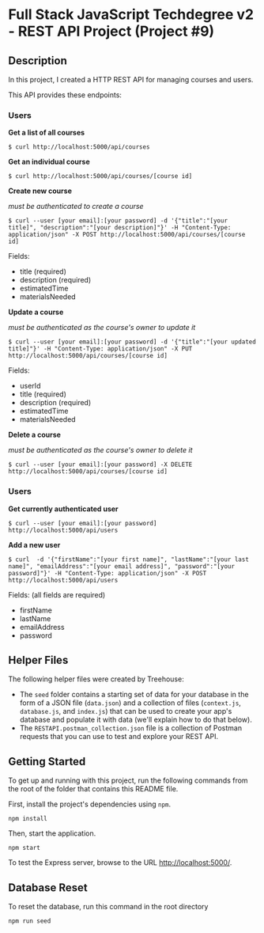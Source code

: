 
# Full Stack JavaScript Techdegree v2 - REST API Project (Project #9)
## Description
In this project, I created a HTTP REST API for managing courses and users.

This API provides these endpoints:

### Users
**Get a list of all courses**
```
$ curl http://localhost:5000/api/courses
```

**Get an individual course**
```
$ curl http://localhost:5000/api/courses/[course id]
```

**Create new course**

*must be authenticated to create a course*

```
$ curl --user [your email]:[your password] -d '{"title":"[your title]", "description":"[your description]"}' -H "Content-Type: application/json" -X POST http://localhost:5000/api/courses/[course id]
```
Fields:
- title (required)
- description (required)
- estimatedTime
- materialsNeeded

**Update a course**

*must be authenticated as the course's owner to update it*
```
$ curl --user [your email]:[your password] -d '{"title":"[your updated title]"}' -H "Content-Type: application/json" -X PUT http://localhost:5000/api/courses/[course id]
```
Fields:
- userId
- title (required)
- description (required)
- estimatedTime
- materialsNeeded

**Delete a course**

*must be authenticated as the course's owner to delete it*
```
$ curl --user [your email]:[your password] -X DELETE http://localhost:5000/api/courses/[course id]
```


### Users
**Get currently authenticated user**
```
$ curl --user [your email]:[your password] http://localhost:5000/api/users
```

**Add a new user**
```
$ curl  -d '{"firstName":"[your first name]", "lastName":"[your last name]", "emailAddress":"[your email address]", "password":"[your password]"}' -H "Content-Type: application/json" -X POST http://localhost:5000/api/users
```
Fields: (all fields are required)
- firstName
- lastName
- emailAddress
- password


## Helper Files
The following helper files were created by Treehouse:

* The `seed` folder contains a starting set of data for your database in the form of a JSON file (`data.json`) and a collection of files (`context.js`, `database.js`, and `index.js`) that can be used to create your app's database and populate it with data (we'll explain how to do that below).
* The `RESTAPI.postman_collection.json` file is a collection of Postman requests that you can use to test and explore your REST API.

## Getting Started

To get up and running with this project, run the following commands from the root of the folder that contains this README file.

First, install the project's dependencies using `npm`.

```
npm install
```

Then, start the application.

```
npm start
```

To test the Express server, browse to the URL [http://localhost:5000/](http://localhost:5000/).

## Database Reset
To reset the database, run this command in the root directory
```
npm run seed
```
